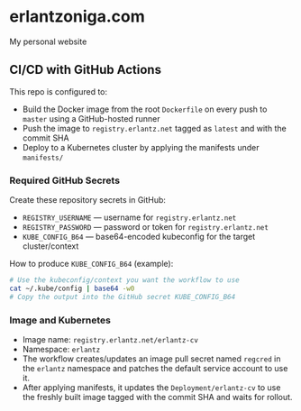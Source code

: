 # erlantzoniga.com
My personal website

## CI/CD with GitHub Actions
This repo is configured to:
- Build the Docker image from the root `Dockerfile` on every push to `master` using a GitHub-hosted runner
- Push the image to `registry.erlantz.net` tagged as `latest` and with the commit SHA
- Deploy to a Kubernetes cluster by applying the manifests under `manifests/`

### Required GitHub Secrets
Create these repository secrets in GitHub:
- `REGISTRY_USERNAME` — username for `registry.erlantz.net`
- `REGISTRY_PASSWORD` — password or token for `registry.erlantz.net`
- `KUBE_CONFIG_B64` — base64-encoded kubeconfig for the target cluster/context

How to produce `KUBE_CONFIG_B64` (example):
```bash
# Use the kubeconfig/context you want the workflow to use
cat ~/.kube/config | base64 -w0
# Copy the output into the GitHub secret KUBE_CONFIG_B64
```

### Image and Kubernetes
- Image name: `registry.erlantz.net/erlantz-cv`
- Namespace: `erlantz`
- The workflow creates/updates an image pull secret named `regcred` in the `erlantz` namespace and patches the default service account to use it.
- After applying manifests, it updates the `Deployment/erlantz-cv` to use the freshly built image tagged with the commit SHA and waits for rollout.
